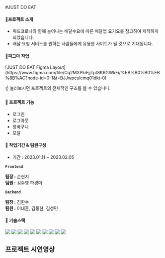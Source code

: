 #JUST DO EAT
<h4>🔎프로젝트 소개</h4> 

* 위드코로나와 함께 늘어나는 배달수요에 따른 배달앱 요기요를 참고하여 제작하게 되었습니다. 
* 배달 요청 서비스를 원하는 사람들에게 유용한 사이트가 될 것으로 기대됩니다.
<h4>🔎피그마 작업</h4> 
[JUST DO EAT Figma Layout](https://www.figma.com/file/Cq2MXPkiFjjTpt8K6GWkFi/%EB%B0%B0%EB%8B%AC?node-id=0-1&t=BJJwpculcmq01dkt-0) 

☝ 눌러보시면 프로젝트의 전체적인 구조를 볼 수 있습니다.

<h4>🔎 프로젝트 기능 </h4> 
<ul>
  <li>로그인</li>
    <li>로그아웃</li>
    <li>장바구니</li>
    <li>모달</li>
</ul>
<h4> 📅 작업기간 & 팀원구성</h4>

* 기간 : 2023.01.11 ~ 2023.02.05

**`Frontend`**

**팀장 :** 손현지 </br>
**팀원 :** 김주영 하경미

**`Backend`**

**팀장 :** 김한수 </br>
**팀원 :** 이태훈, 김동현, 김성민
<br>
<h4>
🔨 기술스택
</h4>
<div>
	<img src="https://img.shields.io/badge/Visual Studio Code-007ACC?style=flat&logo=Visual Studio Code&logoColor=white" />
	<img src="https://img.shields.io/badge/GitHub-181717?style=flat&logo=GitHub&logoColor=white" />
	
   <img src="https://img.shields.io/badge/React-61DAFB?style=flat&logo=React&logoColor=white" />
	<img src="https://img.shields.io/badge/React Hook Form-EC5990?style=flat&logo=React Hook Form&logoColor=white" />
	<img src="https://img.shields.io/badge/Slack-4A154B?style=flat&logo=Slack&logoColor=white" />
   	<img src="https://img.shields.io/badge/Notion-000000?style=flat&logo=Notion&logoColor=white" />
	<img src="https://img.shields.io/badge/Kakao Map API-FFCD00?style=flat&logo=Kakao&logoColor=white" />
   <img src="https://img.shields.io/badge/Sourcetree-0052CC?style=flat&logo=Sourcetree&logoColor=white" />
   <img src="https://img.shields.io/badge/Tailwind CSS-06B6D4?style=flat&logo=Tailwind CSS&logoColor=white" />
	<img src="https://img.shields.io/badge/styled-components-DB7093?style=flat&logo=styledcomponents&logoColor=white" />

<h2>프로젝트 시연영상 </h2>  








